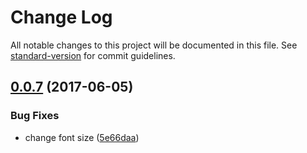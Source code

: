 # Change Log

All notable changes to this project will be documented in this file.
See [standard-version](https://github.com/conventional-changelog/standard-version) for commit guidelines.

<a name="0.0.7"></a>
## [0.0.7](https://github.com/craigbilner/lal-components/compare/@lal/card@0.0.6...@lal/card@0.0.7) (2017-06-05)


### Bug Fixes

* change font size ([5e66daa](https://github.com/craigbilner/lal-components/commit/5e66daa))
